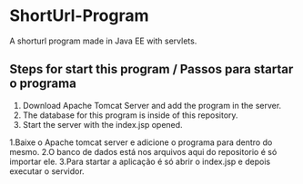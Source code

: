# ShortUrl-Program
A shorturl program made in Java EE with servlets.

<h2>Steps for start this program / Passos para startar o programa</h2>

1. Download Apache Tomcat Server and add the program in the server.
2. The database for this program is inside of this repository.
3. Start the server with the index.jsp opened.

1.Baixe o Apache tomcat server e adicione o programa para dentro do mesmo.
2.O banco de dados está nos arquivos aqui do repositorio é só importar ele.
3.Para startar a aplicação é só abrir o index.jsp e depois executar o servidor.



